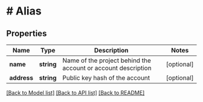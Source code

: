 # # Alias

## Properties

Name | Type | Description | Notes
------------ | ------------- | ------------- | -------------
**name** | **string** | Name of the project behind the account or account description | [optional]
**address** | **string** | Public key hash of the account | [optional]

[[Back to Model list]](../../README.md#models) [[Back to API list]](../../README.md#endpoints) [[Back to README]](../../README.md)
